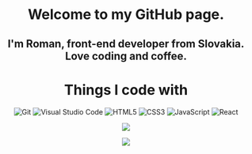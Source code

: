 <div align="center">
<h1 color="#8700ff">
Welcome to my GitHub page.
</h1>
<h2 color="#8700ff">
I'm Roman, front-end developer from Slovakia. Love coding and coffee.
</h2>

<h1 color="#8700ff">Things I code with
</h1>

![Git](https://img.shields.io/badge/git-%23F05033.svg?style=for-the-badge&logo=git&logoColor=white)
![Visual Studio Code](https://img.shields.io/badge/Visual%20Studio%20Code-0078d7.svg?style=for-the-badge&logo=visual-studio-code&logoColor=white)
![HTML5](https://img.shields.io/badge/html5-%23E34F26.svg?style=for-the-badge&logo=html5&logoColor=white)
![CSS3](https://img.shields.io/badge/css3-%231572B6.svg?style=for-the-badge&logo=css3&logoColor=white)
![JavaScript](https://img.shields.io/badge/javascript-%23323330.svg?style=for-the-badge&logo=javascript&logoColor=%23F7DF1E)
![React](https://img.shields.io/badge/react-%23000000.svg?style=for-the-badge&logo=react&logoColor=%2361DAFB)


![](https://github-readme-stats.vercel.app/api/top-langs/?username=Romanmaliska&theme=chartreuse-dark&langs_count=10&layout=compact)

![](https://www.codewars.com/users/will.haven/badges/large)

<div>



